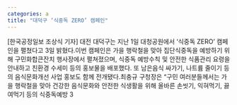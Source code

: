 ```yaml
---
categories: a
title: "대덕구 ‘식중독 ZERO’ 캠페인"
---
```

[한국공정일보 조상식 기자] 대전 대덕구는 지난 1일 대청공원에서 ‘식중독 ZERO’ 캠페인을 펼쳤다고 3일 밝혔다.이번 캠페인은 가을 행락철을 맞아 집단식중독을 예방하기 위해 구민화합큰잔치 행사장에서 펼쳐졌으며, 식중독 예방수칙 및 안전한 식품관리 요령을 안내하고 친환경 수세미 등의 홍보물을 배포했다. 또 남은음식 싸가기, 나트륨 줄이기 등의 음식문화개선 사업 홍보도 함께 전개됐다.최충규 구청장은 “구민 여러분들께서는 가을 행락철을 맞아 건강한 음식문화와 안전한 식생활을 위해 올바른 손씻기, 익혀먹기, 끓여먹기 등의 식중독예방 3